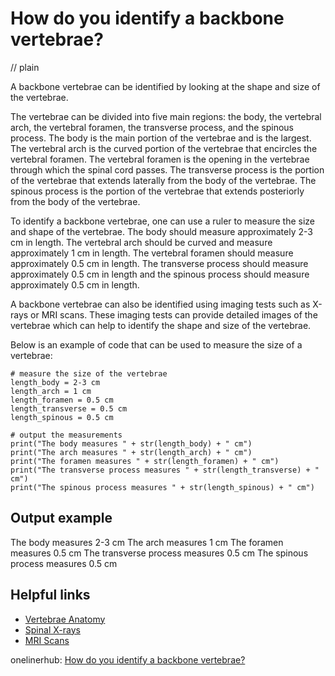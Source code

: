 # How do you identify a backbone vertebrae?
// plain

A backbone vertebrae can be identified by looking at the shape and size of the vertebrae.

The vertebrae can be divided into five main regions: the body, the vertebral arch, the vertebral foramen, the transverse process, and the spinous process. The body is the main portion of the vertebrae and is the largest. The vertebral arch is the curved portion of the vertebrae that encircles the vertebral foramen. The vertebral foramen is the opening in the vertebrae through which the spinal cord passes. The transverse process is the portion of the vertebrae that extends laterally from the body of the vertebrae. The spinous process is the portion of the vertebrae that extends posteriorly from the body of the vertebrae.

To identify a backbone vertebrae, one can use a ruler to measure the size and shape of the vertebrae. The body should measure approximately 2-3 cm in length. The vertebral arch should be curved and measure approximately 1 cm in length. The vertebral foramen should measure approximately 0.5 cm in length. The transverse process should measure approximately 0.5 cm in length and the spinous process should measure approximately 0.5 cm in length.

A backbone vertebrae can also be identified using imaging tests such as X-rays or MRI scans. These imaging tests can provide detailed images of the vertebrae which can help to identify the shape and size of the vertebrae.

Below is an example of code that can be used to measure the size of a vertebrae:

```
# measure the size of the vertebrae
length_body = 2-3 cm
length_arch = 1 cm
length_foramen = 0.5 cm
length_transverse = 0.5 cm
length_spinous = 0.5 cm

# output the measurements
print("The body measures " + str(length_body) + " cm")
print("The arch measures " + str(length_arch) + " cm")
print("The foramen measures " + str(length_foramen) + " cm")
print("The transverse process measures " + str(length_transverse) + " cm")
print("The spinous process measures " + str(length_spinous) + " cm")

```
## Output example


The body measures 2-3 cm
The arch measures 1 cm
The foramen measures 0.5 cm
The transverse process measures 0.5 cm
The spinous process measures 0.5 cm

## Helpful links
- [Vertebrae Anatomy](https://www.verywellhealth.com/vertebrae-anatomy-4129092)
- [Spinal X-rays](https://www.healthline.com/health/spinal-x-ray)
- [MRI Scans](https://www.mayoclinic.org/tests-procedures/mri/about/pac-20393668)

onelinerhub: [How do you identify a backbone vertebrae?](https://onelinerhub.com/backbone.js/how-do-you-identify-a-backbone-vertebrae)